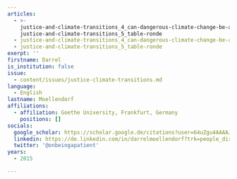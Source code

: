 ```yaml
---
articles:
  - >-
    justice-and-climate-transitions_4_can-dangerous-climate-change-be-avoided- -
    justice-and-climate-transitions_5_table-ronde
  - justice-and-climate-transitions_4_can-dangerous-climate-change-be-avoided-
  - justice-and-climate-transitions_5_table-ronde
exerpt: ''
firstname: Darrel
is_institution: false
issue:
  - content/issues/justice-climate-transitions.md
language:
  - English
lastname: Moellendorf
affiliations:
  - affiliation: Goethe University, Frankfurt, Germany
    positions: []
socials:
  google_scholar: https://scholar.google.de/citations?user=64uZgu4AAAAJ&hl=en
  linkedin: https://de.linkedin.com/in/darrelmoellendorf?trk=people_directory
  twitter: '@onbeingapatient'
years:
  - 2015

---
```

